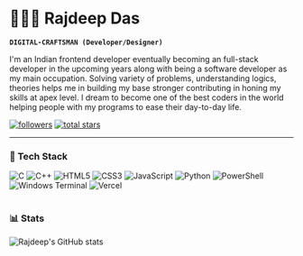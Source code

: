 # 🏊🏻‍♂️ Rajdeep Das

**`DIGITAL-CRAFTSMAN (Developer/Designer)`**

I'm an Indian frontend developer eventually becoming an full-stack developer in the upcoming years along with being a software developer as my main occupation. Solving variety of problems, understanding logics, theories helps me in building my base stronger contributing in honing my skills at apex level. I dream to become one of the best coders in the world helping people with my programs to ease their day-to-day life.

   <p align="left"> 
      <a href="https://github.com/yourajdeep?tab=followers">
         <img alt="followers" title="Follow me on Github" src="https://custom-icon-badges.demolab.com/github/followers/yourajdeep?color=236ad3&labelColor=1155ba&style=for-the-badge&logo=person-add&label=Follow&logoColor=white"/></a>
      <a href="https://github.com/yourajdeep?tab=repositories&sort=stargazers">
         <img alt="total stars" title="Total stars on GitHub" src="https://custom-icon-badges.demolab.com/github/stars/yourajdeep?color=55960c&style=for-the-badge&labelColor=488207&logo=star"/></a>
   </p>

---

### 🧰 Tech Stack

![C](https://img.shields.io/badge/c-%2300599C.svg?style=for-the-badge&logo=c&logoColor=white) ![C++](https://img.shields.io/badge/c++-%2300599C.svg?style=for-the-badge&logo=c%2B%2B&logoColor=white) ![HTML5](https://img.shields.io/badge/html5-%23E34F26.svg?style=for-the-badge&logo=html5&logoColor=white) ![CSS3](https://img.shields.io/badge/css3-%231572B6.svg?style=for-the-badge&logo=css3&logoColor=white) ![JavaScript](https://img.shields.io/badge/javascript-%23323330.svg?style=for-the-badge&logo=javascript&logoColor=%23F7DF1E) ![Python](https://img.shields.io/badge/python-3670A0?style=for-the-badge&logo=python&logoColor=ffdd54) ![PowerShell](https://img.shields.io/badge/PowerShell-%235391FE.svg?style=for-the-badge&logo=powershell&logoColor=white) ![Windows Terminal](https://img.shields.io/badge/Windows%20Terminal-%234D4D4D.svg?style=for-the-badge&logo=windows-terminal&logoColor=white) ![Vercel](https://img.shields.io/badge/vercel-%23000000.svg?style=for-the-badge&logo=vercel&logoColor=white)
<br />

#

### 📊 Stats

![Rajdeep's GitHub stats](https://github-readme-stats.vercel.app/api?username=yourajdeep&show_icons=true&theme=calm)

<!-- ![GitHub Streak](https://streak-stats.demolab.com?user=yourajdeep&theme=calm&border_radius=4.5) -->
#

